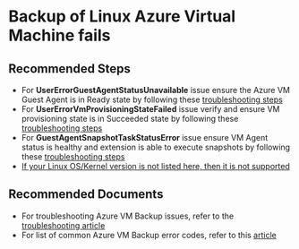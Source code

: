 <properties
	pageTitle="Backup of Linux Azure virtual machine fails"
	description="Linux VM Snapshot issues"
	service="microsoft.recoveryservices"
	resource="vaults"
	authors="srinathv"
	ms.author="srinathv"
	displayOrder="1"
	selfHelpType="resource"
	supportTopicIds="32553276"
	resourceTags=""
	productPesIds="15207"
	cloudEnvironments="public"
	articleId="493a4d5a-add2-4831-abc4-7352a51b60d2"
	ownershipId="StorageMediaEdge_Backup"
/>

# Backup of Linux Azure Virtual Machine fails

## **Recommended Steps**
- For **UserErrorGuestAgentStatusUnavailable** issue ensure the Azure VM Guest Agent is in Ready state by following these [troubleshooting steps](https://go.microsoft.com/fwlink/?linkid=2107408) <br>
- For **UserErrorVmProvisioningStateFailed** issue verify and ensure VM provisioning state is in Succeeded state by following these [troubleshooting steps](https://go.microsoft.com/fwlink/?linkid=2112897) <br>
- For **GuestAgentSnapshotTaskStatusError** issue ensure VM Agent status is healthy and extension is able to execute snapshots by following these [troubleshooting steps](https://go.microsoft.com/fwlink/?linkid=2112898) <br>
- [If your Linux OS/Kernel version is not listed here, then it is not supported](https://go.microsoft.com/fwlink/?linkid=2112798)<br>

## **Recommended Documents**
- For troubleshooting Azure VM Backup issues, refer to the [troubleshooting article](https://go.microsoft.com/fwlink/?linkid=2113100)
- For list of common Azure VM Backup error codes, refer to this [article](https://go.microsoft.com/fwlink/?linkid=2112917)

